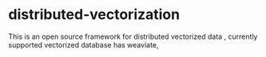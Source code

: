 # distributed-vectorization
This is an open source framework for distributed vectorized data , currently supported vectorized database has weaviate,
